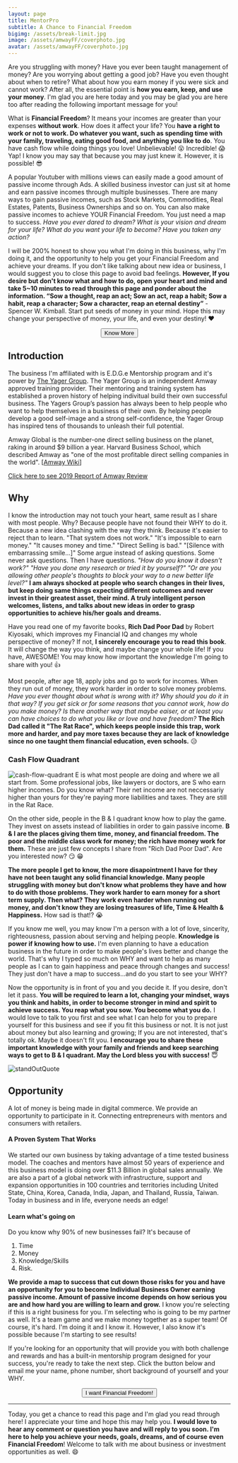 ```yaml
---
layout: page
title: MentorPro
subtitle: A Chance to Financial Freedom
bigimg: /assets/break-limit.jpg
image: /assets/amwayFF/coverphoto.jpg
avatar: /assets/amwayFF/coverphoto.jpg
---
```


 Are you struggling with money? Have you ever been taught management of money? Are you worrying about getting a good job? Have you even thought about when to retire? What about how you earn money if you were sick and cannot work? After all, the essential point is <b>how you earn, keep, and use your money</b>. I'm glad you are here today and you may be glad you are here too after reading the following important message for you!  

What is <b>Financial Freedom</b>? It means your incomes are greater than your expenses <b>without work</b>. How does it affect your life? You <b>have a right to work or not to work. Do whatever you want, such as spending time with your family, traveling, eating good food, and anything you like to do</b>. You have cash flow while doing things you love! Unbelievable! :open_mouth: Incredible! :scream: Yap! I know you may say that because you may just knew it. However, it is possible! :sunglasses: 

A popular Youtuber with millions views can easily made a good amount of passive income through Ads. A skilled business investor can just sit at home and earn passive incomes through multiple businesses. There are many ways to gain passive incomes, such as Stock Markets, Commodities, Real Estates, Patents, Business Ownerships and so on. You can also make passive incomes to achieve YOUR Financial Freedom. You just need a map to success. <i>Have you ever dared to dream? What is your vision and dream for your life? What do you want your life to become? Have you taken any action?</i>  

I will be 200% honest to show you what I'm doing in this business, why I'm doing it, and the opportunity to help you get your Financial Freedom and achieve your dreams. If you don't like talking about new idea or business, I would suggest you to close this page to avoid bad feelings. <b>However, If you desire but don't know what and how to do, open your heart and mind and take 5~10 minutes to read through this page and ponder about the information. “Sow a thought, reap an act; Sow an act, reap a habit; Sow a habit, reap a character; Sow a character, reap an eternal destiny”</b> - Spencer W. Kimball. Start put seeds of money in your mind. Hope this may change your perspective of money, your life, and even your destiny! :heart:

<!--Button-->
<div style="margin: auto; width: 100%; text-align: center;">
    <button onclick="location.href='mailto:tomy830710@gmail.com';" class="button">Know More</button>
</div>

## Introduction

The business I'm affiliated with is E.D.G.e Mentorship program and it's power by [The Yager Group]. The Yager Group is an independent Amway approved training provider. Their mentoring and training system has established a proven history of helping indivitual build their own successful business. The Yagers Group’s passion has always been to help people who want to help themselves in a business of their own. By helping people develop a good self-image and a strong self-confidence, the Yager Group has inspired tens of thousands to unleash their full potential.

Amway Global is the number-one direct selling business on the planet, raking in around $9 billion a year. Harvard Business School, which described Amway as "one of the most profitable direct selling companies in the world". [[Amway Wiki]]

[Click here to see 2019 Report of Amway Review]

## Why

I know the introduction may not touch your heart, same result as I share with most people. Why? Because people have not found their WHY to do it. Because a new idea clashing with the way they think. Because it's easier to reject than to learn. "That system does not work." "It's impossible to earn money." "It causes money and time." "Direct Selling is bad." "[Silence with embarrassing smile...]" Some argue instead of asking questions. Some never ask questions. Then I have questions. <i>"How do you know it doesn't work?" "Have you done any research or tried it by yourself?" "Or are you allowing other people's thoughts to block your way to a new better life level?"</i> <b>I am always shocked at people who search changes in their lives, but keep doing same things expecting different outcomes and never invest in their greatest asset, their mind. A truly intelligent person welcomes, listens, and talks about new ideas in order to grasp opportunities to achieve his/her goals and dreams.</b>

Have you read one of my favorite books, <b>Rich Dad Poor Dad</b> by Robert Kiyosaki, which improves my Financial IQ and changes my whole perspective of money? If not, <b>I sincerely encourage you to read this book</b>. It will change the way you think, and maybe change your whole life! If you have, AWESOME! You may know how important the knowledge I'm going to share with you! :thumbsup:

Most people, after age 18, apply jobs and go to work for incomes. When they run out of money, they work harder in order to solve money problems. <i>Have you ever thought about what is wrong with it? Why should you do it in that way? If you get sick or for some reasons that you cannot work, how do you make money? Is there another way that maybe eaiser, or at least you can have choices to do what you like or love and have freedom?</i> <b>The Rich Dad called it "The Rat Race", which keeps people inside this trap, work more and harder, and pay more taxes because they are lack of knowledge since no one taught them financial education, even schools.</b> :disappointed_relieved:

### Cash Flow Quadrant
![cash-flow-quadrant](/assets/amwayFF/cash-flow-quadrant.jpg)
E is what most people are doing and where we all start from. Some professional jobs, like lawyers or doctors, are S who earn higher incomes. Do you know what? Their net income are not neccessariy higher than yours for they're paying more liabilities and taxes. They are still in the Rat Race. 

On the other side, people in the B & I quadrant know how to play the game. They invest on assets instead of liabilities in order to gain passive income. <b>B & I are the places giving them time, money, and financial freedom. The poor and the middle class work for money; the rich have money work for them.</b> These are just few concepts I share from "Rich Dad Poor Dad". Are you interested now? :smirk: :grin:

<b>The more people I get to know, the more disapointment I have for they have not been taught any solid financial knowledge. Many people struggling with money but don't know what problems they have and how to do with those problems. They work harder to earn money for a short term supply. Then what? They work even harder when running out money, and don't know they are losing treasures of life, Time & Health & Happiness.</b> How sad is that!? :sob:

If you know me well, you may know I'm a person with a lot of love, sincerity, righteousness, passion about serving and helping people. <b>Knowledge is power if knowing how to use.</b> I'm even planning to have a education business in the future in order to make people's lives better and change the world. That's why I typed so much on WHY and want to help as many people as I can to gain happiness and peace through changes and success! They just don't have a map to success...and do you start to see your WHY?

Now the opportunity is in front of you and you decide it. If you desire, don't let it pass. <b>You will be required to learn a lot, changing your mindset, ways you think and habits, in order to become stronger in mind and spirit to achieve success. You reap what you sow. You become what you do.</b> I would love to talk to you first and see what I can help for you to prepare yourself for this business and see if you fit this business or not. It is not just about money but also learning and growing; If you are not interested, that's totally ok. Maybe it doesn't fit you. <b>I encourage you to share these important knowledge with your family and friends and keep searching ways to get to B & I quadrant. May the Lord bless you with success!</b> :innocent:

![standOutQuote](/assets/amwayFF/standOutQuote.jpg)

## Opportunity

A lot of money is being made in digital commerce. We provide an opportunity to participate in it.
Connecting entrepreneurs with mentors and consumers with retailers.

#### A Proven System That Works

We started our own business by taking advantage of a time tested business model. The coaches and mentors have almost 50 years of experience and this business model is doing over $11.3 Billion in global sales annually.
We are also a part of a global network with infrastructure, support and expansion opportunities in 100 countries and territories including United State, China, Korea, Canada, India, Japan, and Thailand, Russia, Taiwan.
Today in business and in life, everyone needs an edge!

#### Learn what's going on

Do you know why 90% of new businesses fail? It's because of
1. Time 
2. Money 
3. Knowledge/Skills 
4. Risk. 

<b>We provide a map to success that cut down those risks for you and have an opportunity for you to become Individual Business Owner earning passive income. Amount of passive income depends on how serious you are and how hard you are willing to learn and grow.</b> I know you're selecting if this is a right business for you. I'm selecting who is going to be my partner as well. It's a team game and we make money together as a super team! Of course, it's hard. I'm doing it and I know it. However, I also know it's possible because I'm starting to see results!

If you're looking for an opportunity that will provide you with both challenge and rewards and has a built-in mentorship program designed for your success, you're ready to take the next step. Click the button below and email me your name, phone number, short background of yourself and your WHY.

<!--Button-->
<div style="margin: auto; width: 100%; text-align: center;">
<button  onclick="location.href='mailto:tomy830710@gmail.com';" class="button">I want Financial Freedom!</button>
</div>

---

Today, you get a chance to read this page and I'm glad you read through here! I appreciate your time and hope this may help you. <b>I would love to hear any comment or question you have and will reply to you soon. I'm here to help you achieve your needs, goals, dreams, and of course even Financial Freedom</b>! Welcome to talk with me about business or investment opportunities as well. :smile: 

<!--![Business Card - 1](/assets/BC-1.png)-->
<!--![Business Card - 2](/assets/BC-2.png)-->


[Click here]: https://www.amway.com/tomyhhc  
[Click here to see 2019 Report of Amway Review]: https://www.ecosecretariat.org/amway-mlm-review/
[The Yager Group]: https://www.amway.com/about-amway/yagergroup
[Amway Wiki]: https://en.wikipedia.org/wiki/Amway
